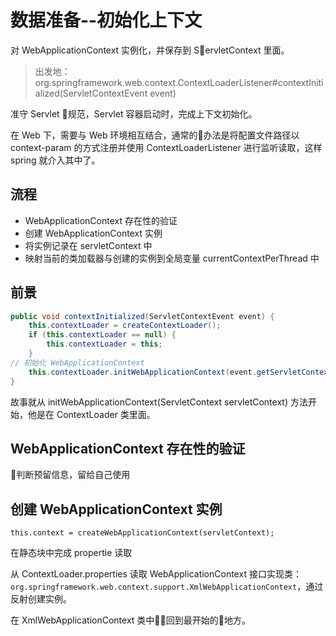 #   数据准备--初始化上下文

对 WebApplicationContext 实例化，并保存到 ServletContext 里面。

>   出发地：org.springframework.web.context.ContextLoaderListener#contextInitialized(ServletContextEvent event)

准守 Servlet 规范，Servlet 容器启动时，完成上下文初始化。

在 Web 下，需要与 Web 环境相互结合，通常的办法是将配置文件路径以 context-param 的方式注册并使用 ContextLoaderListener 进行监听读取，这样 spring 就介入其中了。

##  流程
-   WebApplicationContext 存在性的验证
-   创建 WebApplicationContext 实例
-   将实例记录在 servletContext 中
-   映射当前的类加载器与创建的实例到全局变量 currentContextPerThread 中

##  前景

```Java
public void contextInitialized(ServletContextEvent event) {
    this.contextLoader = createContextLoader();
    if (this.contextLoader == null) {
        this.contextLoader = this;
    }
// 初始化 WebApplicationContext 
    this.contextLoader.initWebApplicationContext(event.getServletContext());
}
```

故事就从 initWebApplicationContext(ServletContext servletContext) 方法开始，他是在 ContextLoader 类里面。


##  WebApplicationContext 存在性的验证

判断预留信息，留给自己使用

##  创建 WebApplicationContext 实例

`this.context = createWebApplicationContext(servletContext);`

在静态块中完成 propertie 读取

从 ContextLoader.properties 读取 WebApplicationContext 接口实现类：`org.springframework.web.context.support.XmlWebApplicationContext`，通过反射创建实例。

在 XmlWebApplicationContext 类中回到最开始的地方。